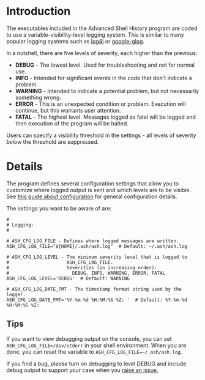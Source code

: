# Introduction #

The executables included in the Advanced Shell History program are coded to use a variable-visibility-level logging system.  This is similar to many popular logging systems such as [log4j](http://logging.apache.org/log4j/) or [google-glog](http://code.google.com/p/google-glog/).

In a nutshell, there are five levels of severity, each higher than the previous:
  * **DEBUG** -  The lowest level.  Used for troubleshooting and not for normal use.
  * **INFO** - Intended for significant events in the code that don't indicate a problem.
  * **WARNING** - Intended to indicate a potential problem, but not necessarily something wrong.
  * **ERROR** - This is an unexpected condition or problem.  Execution will continue, but this warrants user attention.
  * **FATAL** - The highest level.  Messages logged as fatal will be logged and then execution of the program will be halted.

Users can specify a visibility threshold in the settings - all levels of severity _below_ the threshold are suppressed.

# Details #

The program defines several configuration settings that allow you to customize where logged output is sent and which levels are to be visible.  See [this guide about configuration](HOWTO_Configure.md) for general configuration details.

The settings you want to be aware of are:
```
#
# Logging:
#

# ASH_CFG_LOG_FILE - Defines where logged messages are written.
ASH_CFG_LOG_FILE="${HOME}/.ash/ash.log"  # Default: ~/.ash/ash.log

# ASH_CFG_LOG_LEVEL - The minimum severity level that is logged to
#                     ASH_CFG_LOG_FILE.
#                     Severities (in increasing order):
#                       DEBUG, INFO, WARNING, ERROR, FATAL
ASH_CFG_LOG_LEVEL='DEBUG'  # Default: WARNING

# ASH_CFG_LOG_DATE_FMT - The timestamp format string used by the logger.
ASH_CFG_LOG_DATE_FMT='%Y-%m-%d %H:%M:%S %Z: '  # Default: %Y-%m-%d %H:%M:%S %Z:
```

## Tips ##

If you want to view debugging output on the console, you can set `ASH_CFG_LOG_FILE=/dev/stderr` in your shell environment.  When you are done, you can reset the variable to `ASH_CFG_LOG_FILE=~/.ash/ash.log`.

If you find a bug, _please_ turn on debugging to level DEBUG and include debug output to support your case when you [raise an issue.](http://code.google.com/p/advanced-shell-history/issues/entry)